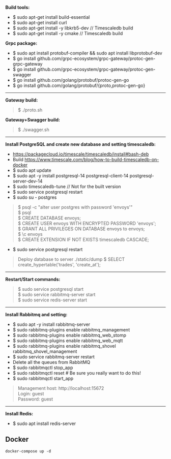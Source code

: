 **Build tools:**

* $ sudo apt-get install build-essential
* $ sudo apt-get install curl
* $ sudo apt-get install -y libkrb5-dev // Timescaledb build
* $ sudo apt-get install -y cmake // Timescaledb build

**Grpc package:**

* $ sudo apt install protobuf-compiler && sudo apt install libprotobuf-dev
* $ go install github.com/grpc-ecosystem/grpc-gateway/protoc-gen-grpc-gateway
* $ go install github.com/grpc-ecosystem/grpc-gateway/protoc-gen-swagger
* $ go install github.com/golang/protobuf/protoc-gen-go
* $ go install github.com/golang/protobuf/{proto,protoc-gen-go}

****

**Gateway build:**
> $ ./proto.sh

**Gateway+Swagger build:**
> $ ./swagger.sh

****

**Install PostgreSQL and create new database and setting timescaledb:**

* https://packagecloud.io/timescale/timescaledb/install#bash-deb
* Build https://www.timescale.com/blog/how-to-build-timescaledb-on-docker 
* $ sudo apt update   
* $ sudo apt -y install postgresql-14 postgresql-client-14 postgresql-server-dev-14
* $ sudo timescaledb-tune  // Not for the built version  
* $ sudo service postgresql restart  
* $ sudo su - postgres  
> $ psql -c "alter user postgres with password 'envoys'"  
> $ psql  
> $ CREATE DATABASE envoys;  
> $ CREATE USER envoys WITH ENCRYPTED PASSWORD 'envoys';  
> $ GRANT ALL PRIVILEGES ON DATABASE envoys to envoys;  
> $ \c envoys  
> $ CREATE EXTENSION IF NOT EXISTS timescaledb CASCADE;  
* $ sudo service postgresql restart  
> Deploy database to server ./static/dump
> $ SELECT create_hypertable('trades', 'create_at');

********

**Restart/Start commands:**

> $ sudo service postgresql start  
> $ sudo service rabbitmq-server start  
> $ sudo service redis-server start

********

**Install Rabbitmq and setting:**

* $ sudo apt -y install rabbitmq-server
* $ sudo rabbitmq-plugins enable rabbitmq_management
* $ sudo rabbitmq-plugins enable rabbitmq_web_stomp
* $ sudo rabbitmq-plugins enable rabbitmq_web_mqtt
* $ sudo rabbitmq-plugins enable rabbitmq_shovel rabbitmq_shovel_management
* $ sudo service rabbitmq-server restart
* Delete all the queues from RabbitMQ 
* $ sudo rabbitmqctl stop_app 
* $ sudo rabbitmqctl reset    # Be sure you really want to do this!
* $ sudo rabbitmqctl start_app 
 
> Management host: http://localhost:15672  
> Login: guest  
> Password: guest

********

**Install Redis:**

* $ sudo apt install redis-server

## Docker
`docker-compose up -d`
